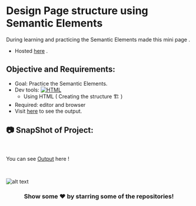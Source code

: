 # Design Page structure using Semantic Elements
During learning and practicing the Semantic Elements made this mini page .
- Hosted [here](https://semanticelements-ayushsleeping.netlify.app/) .

## Objective and Requirements:
- Goal: Practice the Semantic Elements.
- Dev tools: <a href="#"><img alt="HTML" src="https://img.shields.io/badge/HTML-E34F26.svg?logo=html5&logoColor=white"></a>
   *  Using HTML ( Creating the structure 🏗️ ) 
- Required: editor and browser
- Visit [here](https://semanticelements-ayushsleeping.netlify.app/) to see the output.

## :camera: SnapShot of Project:

<br />

You can see [Output](https://semanticelements-ayushsleeping.netlify.app/) here !

<br>

![alt text](https://github.com/ayush-sleeping/HTML-mini-Projects/blob/main/Design%20Page%20structure%20using%20Semantic%20Elements/Output%20SS/ss.png)



<div align="center">

### Show some ❤️ by starring some of the repositories!

</div>

